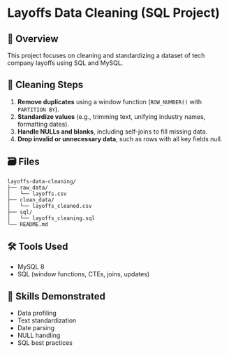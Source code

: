 # Layoffs Data Cleaning (SQL Project)

## 📌 Overview
This project focuses on cleaning and standardizing a dataset of tech company layoffs using SQL and MySQL.

## 🧽 Cleaning Steps
1. **Remove duplicates** using a window function (`ROW_NUMBER()` with `PARTITION BY`).
2. **Standardize values** (e.g., trimming text, unifying industry names, formatting dates).
3. **Handle NULLs and blanks**, including self-joins to fill missing data.
4. **Drop invalid or unnecessary data**, such as rows with all key fields null.

## 🗃️ Files

```
layoffs-data-cleaning/
├── raw_data/
│   └── layoffs.csv
├── clean_data/
│   └── layoffs_cleaned.csv
├── sql/
│   └── layoffs_cleaning.sql
└── README.md
```

## 🛠️ Tools Used
- MySQL 8
- SQL (window functions, CTEs, joins, updates)

## 🧠 Skills Demonstrated
- Data profiling
- Text standardization
- Date parsing
- NULL handling
- SQL best practices
